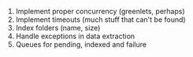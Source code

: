 1. Implement proper concurrency (greenlets, perhaps)
2. Implement timeouts (much stuff that can't be found)
3. Index folders (name, size)
4. Handle exceptions in data extraction
5. Queues for pending, indexed and failure
